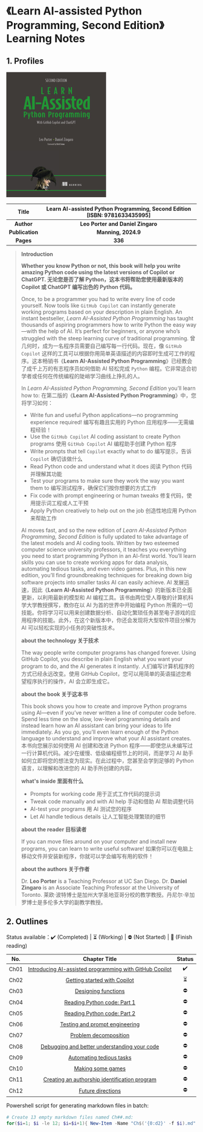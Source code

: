 # 《Learn AI-assisted Python Programming, Second Edition》Learning Notes



## 1. Profiles

![Learn AI-assisted Python Programming, Second Edition](assets/cover.png)

|    **Title**    | **Learn AI-assisted Python Programming, Second Edition** [ISBN: 9781633435995] |
| :-------------: | :----------------------------------------------------------: |
|   **Author**    |              **Leo Porter and Daniel Zingaro**               |
| **Publication** |                     **Manning, 2024.9**                      |
|    **Pages**    |                           **336**                            |

> **Introduction**
>
> **Whether you know Python or not, this book will help you write amazing Python code using the latest versions of Copilot or ChatGPT.
> 无论您是否了解 Python，这本书将帮助您使用最新版本的 Copilot 或 ChatGPT 编写出色的 Python 代码。**
>
> Once, to be a programmer you had to write every line of code yourself. Now tools like `GitHub Copilot` can instantly generate working programs based on your description in plain English. An instant bestseller, *Learn AI-Assisted Python Programming* has taught thousands of aspiring programmers how to write Python the easy way—with the help of AI. It’s perfect for beginners, or anyone who’s struggled with the steep learning curve of traditional programming.
> 曾几何时，成为一名程序员需要自己编写每一行代码。现在，像 `GitHub Copilot` 这样的工具可以根据你用简单英语描述的内容即时生成可工作的程序。这本畅销书《**Learn AI-Assisted Python Programming**》已经教会了成千上万的有志程序员如何借助 AI 轻松完成 `Python` 编程。它非常适合初学者或任何在传统编程的陡峭学习曲线上挣扎的人。
>
> In *Learn AI-Assisted Python Programming, Second Edition* you’ll learn how to:
> 在第二版的《**Learn AI-Assisted Python Programming**》中，您将学习如何：
>
> - Write fun and useful Python applications—no programming experience required!
>   编写有趣且实用的 Python 应用程序——无需编程经验！
> - Use the `GitHub Copilot` AI coding assistant to create Python programs
>   使用 `GitHub Copilot` AI 编程助手创建 Python 程序
> - Write prompts that tell `Copilot` exactly what to do
>   编写提示，告诉 `Copilot` 确切该做什么
> - Read Python code and understand what it does
>   阅读 Python 代码并理解其功能
> - Test your programs to make sure they work the way you want them to
>   编写测试程序，确保它们按你想要的方式工作
> - Fix code with prompt engineering or human tweaks
>   修复代码，使用提示词工程或人工干预
> - Apply Python creatively to help out on the job
>   创造性地应用 Python 来帮助工作
>
> AI moves fast, and so the new edition of *Learn AI-Assisted Python Programming, Second Edition* is fully updated to take advantage of the latest models and AI coding tools. Written by two esteemed computer science university professors, it teaches you everything you need to start programming Python in an AI-first world. You’ll learn skills you can use to create working apps for data analysis, automating tedious tasks, and even video games. Plus, in this new edition, you’ll find groundbreaking techniques for breaking down big software projects into smaller tasks AI can easily achieve.
> AI 发展迅速，因此《**Learn AI-Assisted Python Programming**》的新版本已全面更新，以利用最新的模型和 AI 编程工具。该书由两位受人尊敬的计算机科学大学教授撰写，教你在以 AI 为首的世界中开始编程 Python 所需的一切技能。你将学习可以用来创建数据分析、自动化繁琐任务甚至电子游戏的应用程序的技能。此外，在这个新版本中，你还会发现将大型软件项目分解为 AI 可以轻松实现的小任务的突破性技术。
>
> **about the technology 关于技术**
>
> The way people write computer programs has changed forever. Using GitHub Copilot, you describe in plain English what you want your program to do, and the AI generates it instantly.
> 人们编写计算机程序的方式已经永远改变。使用 GitHub Copilot，您可以用简单的英语描述您希望程序执行的操作，AI 会立即生成它。
>
> **about the book 关于这本书**
>
> This book shows you how to create and improve Python programs using AI—even if you’ve never written a line of computer code before. Spend less time on the slow, low-level programming details and instead learn how an AI assistant can bring your ideas to life immediately. As you go, you’ll even learn enough of the Python language to understand and improve what your AI assistant creates.
> 本书向您展示如何使用 AI 创建和改进 Python 程序——即使您从未编写过一行计算机代码。减少在缓慢、低级编程细节上的时间，而是学习 AI 助手如何立即将您的想法变为现实。在此过程中，您甚至会学到足够的 Python 语言，以理解和改进您的 AI 助手所创建的内容。
>
> **what's inside 里面有什么**
>
> - Prompts for working code
>   用于正式工作代码的提示词
> - Tweak code manually and with AI help
>   手动和借助 AI 帮助调整代码
> - AI-test your programs
>   用 AI 测试您的程序
> - Let AI handle tedious details
>   让人工智能处理繁琐的细节
>
> **about the reader 目标读者**
>
> If you can move files around on your computer and install new programs, you can learn to write useful software!
> 如果你可以在电脑上移动文件并安装新程序，你就可以学会编写有用的软件！
>
> **about the authors 关于作者**
>
> Dr. **Leo Porter** is a Teaching Professor at UC San Diego. Dr. **Daniel Zingaro** is an Associate Teaching Professor at the University of Toronto.
> 莱欧·波特博士是加州大学圣地亚哥分校的教学教授。丹尼尔·辛加罗博士是多伦多大学的副教学教授。



## 2. Outlines

Status available：:heavy_check_mark: (Completed) | :hourglass_flowing_sand: (Working) | :no_entry: (Not Started) | :orange_book: (Finish reading)

| No.  |                        Chapter Title                         |          Status          |
| :--: | :----------------------------------------------------------: | :----------------------: |
| Ch01 | [Introducing AI-assisted programming with GitHub Copilot](./Ch01-Introducing_AI-assisted_programming_with_GitHub_Copilot.md) |    :heavy_check_mark:    |
| Ch02 | [Getting started with Copilot](./Ch02-Getting_started_with_Copilot.md) | :hourglass_flowing_sand: |
| Ch03 |     [Designing functions](./Ch03-Designing_functions.md)     |        :no_entry:        |
| Ch04 | [Reading Python code: Part 1](./Ch04-Reading_Python_code_Part_1.md) |        :no_entry:        |
| Ch05 | [Reading Python code: Part 2](./Ch05-Reading_Python_code_Part_2.md) |        :no_entry:        |
| Ch06 | [Testing and prompt engineering](./Ch06-Testing_and_prompt_engineering.md) |        :no_entry:        |
| Ch07 |   [Problem decomposition](./Ch07-Problem_decomposition.md)   |        :no_entry:        |
| Ch08 | [Debugging and better understanding your code](./Ch08-Debugging_and_better_understanding_your_code.md) |        :no_entry:        |
| Ch09 | [Automating tedious tasks](./Ch09-Automating_tedious_tasks.md) |        :no_entry:        |
| Ch10 |       [Making some games](./Ch10-Making_some_games.md)       |        :no_entry:        |
| Ch11 | [Creating an authorship identification program](./Ch11-Creating_an_authorship_identification_program.md) |        :no_entry:        |
| Ch12 |       [Future directions](./Ch12-Future_directions.md)       |        :no_entry:        |



Powershell script for generating markdown files in batch:

```powershell
# Create 13 empty markdown files named Ch##.md:
for($i=1; $i -le 12; $i=$i+1){ New-Item -Name "Ch$('{0:d2}' -f $i).md"; }
```

 
